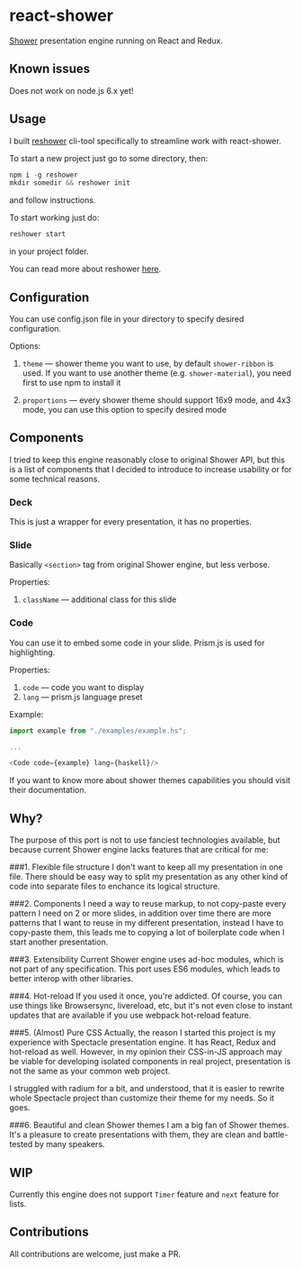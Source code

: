 # react-shower
[Shower](https://shwr.me) presentation engine running on React and Redux.

## Known issues

Does not work on node.js 6.x yet! 

## Usage

I built [reshower](https://github.com/Termina1/reshower) cli-tool specifically to streamline
work with react-shower.

To start a new project just go to some directory, then:
```javascript
npm i -g reshower
mkdir somedir && reshower init
```

and follow instructions.

To start working just do:
```javascript
reshower start
```

in your project folder.

You can read more about reshower [here](https://github.com/Termina1/reshower).

## Configuration

You can use config.json file in your directory to specify desired configuration.

Options:

1. ```theme``` — shower theme you want to use, by default ```shower-ribbon``` is used.
If you want to use another theme (e.g. ```shower-material```), you need first to use npm to install it

2. ```proportions``` — every shower theme should support 16x9 mode, and 4x3 mode, you can use
this option to specify desired mode

## Components
I tried to keep this engine reasonably close to original Shower API, but this is a list
of components that I decided to introduce to increase usability or for some technical reasons.

### Deck
This is just a wrapper for every presentation, it has no properties.

### Slide
Basically ```<section>``` tag from original Shower engine, but less verbose.

Properties:
1. ```className``` — additional class for this slide

### Code
You can use it to embed some code in your slide. Prism.js is used for highlighting.

Properties:
1. ```code``` — code you want to display
2. ```lang``` — prism.js language preset

Example:
```javascript
import example from "./examples/example.hs";

...

<Code code={example} lang={haskell}/>
```

If you want to know more about shower themes capabilities you should visit their documentation.

## Why?
The purpose of this port is not to use fanciest technologies available,
but because current Shower engine lacks features that are critical for me:

###1. Flexible file structure
I don't want to keep all my presentation in one file. There should be easy way to split my presentation as
any other kind of code into separate files to enchance its logical structure.

###2. Components
I need a way to reuse markup, to not copy-paste every pattern I need on 2 or more slides,
in addition over time there are more patterns that I want to reuse in my different presentation,
instead I have to copy-paste them, this leads me to copying a lot of boilerplate code when I start another presentation.

###3. Extensibility
Current Shower engine uses ad-hoc modules, which is not part of any specification.
This port uses ES6 modules, which leads to better interop with other libraries.

###4. Hot-reload
If you used it once, you're addicted. Of course, you can use things like Browsersync, livereload, etc,
but it's not even close to instant updates that are available if you use webpack hot-reload feature.

###5. (Almost) Pure CSS
Actually, the reason I started this project is my experience with Spectacle presentation engine.
It has React, Redux and hot-reload as well. However, in my opinion their CSS-in-JS approach may be viable
for developing isolated components in real project, presentation is not the same as your common web project.

I struggled with radium for a bit, and understood, that it is easier to rewrite whole Spectacle project
than customize their theme for my needs. So it goes.

###6. Beautiful and clean Shower themes
I am a big fan of Shower themes. It's a pleasure to create presentations with them, they are clean
and battle-tested by many speakers.

## WIP
Currently this engine does not support ```Timer``` feature and ```next``` feature for lists.

## Contributions
All contributions are welcome, just make a PR.
